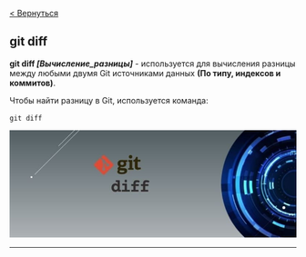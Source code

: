 [< Вернуться](/readme.md)

## git diff

**git diff *[Вычисление_разницы]*** - используется для вычисления разницы между любыми двумя Git источниками данных **(По типу, индексов и коммитов)**.

Чтобы найти разницу в Git, используется команда:

```bash-
git diff
```

![git diff](/assets/git_diff.jpg)

---